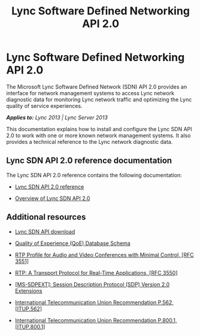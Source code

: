 ﻿---
title: Lync Software Defined Networking API 2.0
TOCTitle: Lync Software Defined Networking API 2.0
ms:assetid: 500a5ede-a425-4c72-909b-35e3dca08292
ms:mtpsurl: https://msdn.microsoft.com/en-us/library/Dn387071(v=office.15)
ms:contentKeyID: 56685840
ms.date: 07/24/2014
mtps_version: v=office.15
---

# Lync Software Defined Networking API 2.0

The Microsoft Lync Software Defined Network (SDN) API 2.0 provides an interface for network management systems to access Lync network diagnostic data for monitoring Lync network traffic and optimizing the Lync quality of service experiences.


_**Applies to:** Lync 2013 | Lync Server 2013_

This documentation explains how to install and configure the Lync SDN API 2.0 to work with one or more known network management systems. It also provides a technical reference to the Lync network diagnostic data.

## Lync SDN API 2.0 reference documentation

The Lync SDN API 2.0 reference contains the following documentation:

  - [Lync SDN API 2.0 reference](lync-sdn-api-2-0-reference.md)

  - [Overview of Lync SDN API 2.0](overview-of-lync-sdn-api-2-0.md)

## Additional resources

  - [Lync SDN API download](http://www.microsoft.com/en-us/download/details.aspx?id=39714)

  - [Quality of Experience (QoE) Database Schema](http://technet.microsoft.com/en-us/library/gg398687.aspx)

  - [RTP Profile for Audio and Video Conferences with Minimal Control, \[RFC 3551\]](http://www.ietf.org/rfc/rfc3551.txt)

  - [RTP: A Transport Protocol for Real-Time Applications, \[RFC 3550\]](http://www.ietf.org/rfc/rfc3550.txt)

  - [\[MS-SDPEXT\]: Session Description Protocol (SDP) Version 2.0 Extensions](http://msdn.microsoft.com/en-us/library/cc431514\(v=office.12\).aspx)

  - [International Telecommunication Union Recommendation P.562, \[ITUP.562\]](http://www.itu.int/rec/t-rec-p.562-200405-i/en\))

  - [International Telecommunication Union Recommendation P.800.1, \[ITUP.800.1\]](http://www.itu.int/rec/t-rec-p.800.1-200607-i/en)

